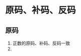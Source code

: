 # 原码、补码、反码

## 原码
1. 正数的原码、补码、反码一致
2. 


‍

‍
<!--stackedit_data:
eyJoaXN0b3J5IjpbNjU3NjEzMjgzXX0=
-->